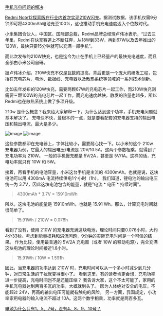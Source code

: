 

[手机充电问题的解决](https://www.ruanyifeng.com/blog/2022/11/weekly-issue-229.html)

[Redmi Note12探索版在行业内首次实现210W闪充](https://m.21jingji.com/article/20221027/herald/c4b4fa8fa8962a50fa416fccf43dacaf.html)。据测试数据，该手机仅需9分钟即可将4300mAh电池充至100%，这也推动手机充电速度迈入个位数时代。

小米集团合伙人，中国区、国际部总裁，Redmi品牌总经理卢伟冰表示，“过去三年里，Redmi在快充赛道上不断狂奔，从18W到33W，再到67W以及去年推出的120W，最快只要15分钟就可以充满一部手机”。

而此次发布的210W快充，也是迄今为止在手机上已经量产的最快充电速度，而且全部由小米公司自研。

据卢伟冰介绍，210W快充不仅是瓦数的提高，背后更是一个庞大的研发工程，包括在充电芯片、电池、数据线、充电器以及散热系统等领域的一系列技术创新。

比如去年发布的120W快充，需要两颗67W的充电芯片一起工作，而210W快充则需要三颗100W的充电芯片一起工作。而充电速度越快，散发的热量也越多，所以Redmi也在散热系统上做了多项升级。

210w 是什么概念？我来给大家解释一下，为什么达到这个功率，手机充电问题就基本解决了。
充电快不快，最根本的一点，就是要看配套的充电器支持的输出电压和输出电流，最大是多少。

![image](https://user-images.githubusercontent.com/117549124/200159036-572d7894-7ba3-4dff-ab9e-cd3e168ce6fd.png)
![image](https://user-images.githubusercontent.com/117549124/200159037-ea7d11f1-b24a-4c4e-8d2c-44cb8d3611d2.png)


这些参数都印在充电器上，字体比较小，需要耐心找一下。以小米的这个 210w 充电器为例，它最大的输出电压/电流是 20V/10.5A。这两个参数相乘，就得到了充电功率为 210W。
一般的手机慢充都是 5V/2A，甚至是 5V/1A。这样的话，充电功率就只有 10W 和 5W。

接着，再看手机的电池容量，小米这台手机是主流的 4300mAh。也就是说，这块电池可以用 4300mA 电流持续供电1个小时（1h）。
我们知道，锂电池的输出电压统一为 3.7V，因此这块电池包含的能量，就是"电流 * 电压 * 持续时间"。

> 4300mAh * 3.7V = 15910mWh

所以，这块电池的能量是 15910mWh，也就是 15.91 Wh。那么，计算充电时间就很简单了。

> 15.91Wh / 210W = 0.076h

看到了没有，使用 210W 的充电器充满这块电池，理论时间只要0.076小时，大约4分33秒。考虑到能量损耗和涓流问题，9分钟的实际充电时间是一个可信的结果。
作为比较，使用最普通的 5V/2A 充电器（或者 10W 的移动电源），完全充满这块电池的理论时间接近1.6小时。

> 15.91Wh / 10W = 1.591h

因此，当充电器的功率达到 210W 时，充电时间可以从一个多小时减少到几分钟，对日常生活的干扰就变得很小了。
看到这里，有的读者肯定会想，充电功率进一步提高，充电时间岂不是还能压缩？
我告诉大家，这个不太可能了，家用的手机充电器达到两百多瓦的功率，大概就到头了。
因为人体绝对安全的电压，不能超过 24V，再高的输出电压可能就有触电的风险。
另一方面，我国规定，小功率家用电器的输入电流不超过 10A。这两个数字相乘，功率就是两百多瓦。

[电池为什么只有1、5、7号，没有4、8、9、10号？](https://finance.sina.com.cn/wm/2022-10-24/doc-imqqsmrp3595606.shtml)
